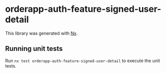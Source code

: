 # orderapp-auth-feature-signed-user-detail

This library was generated with [Nx](https://nx.dev).

## Running unit tests

Run `nx test orderapp-auth-feature-signed-user-detail` to execute the unit tests.
